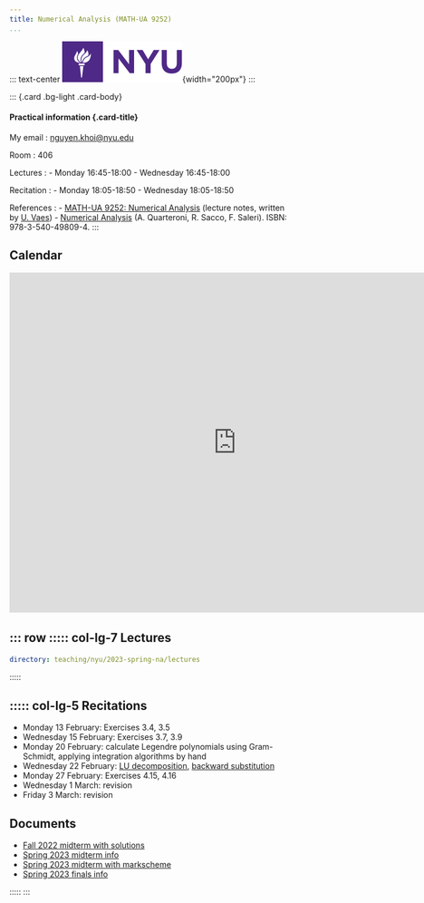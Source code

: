 ```yaml
---
title: Numerical Analysis (MATH-UA 9252)
...
```


::: text-center
![](/static/nyu_logo.svg){width="200px"}
:::

::: {.card .bg-light .card-body}

#### Practical information {.card-title}

My email
:   <nguyen.khoi@nyu.edu>

Room
:   406

Lectures
:   - Monday 16:45-18:00
    - Wednesday 16:45-18:00

Recitation
:   - Monday 18:05-18:50
    - Wednesday 18:05-18:50

References
:   - [MATH-UA 9252: Numerical Analysis](https://urbain.vaes.uk/static/teaching/numerical_analysis_fall/build/main.pdf)
      (lecture notes, written by [U. Vaes](https://urbain.vaes.uk))
    - [Numerical Analysis](https://link.springer.com/book/10.1007/b98885)
      (A. Quarteroni, R. Sacco, F. Saleri).
      ISBN: 978-3-540-49809-4.
:::

Calendar
--------

<iframe src="https://calendar.google.com/calendar/embed?src=c_196f6bc4e9f68f2393573d13ca5f0ec563cfd9a6279b8e3fb524dc8adf26fd20%40group.calendar.google.com&ctz=Europe%2FBrussels" style="border: 0" width="800" height="600" frameborder="0" scrolling="no"></iframe>

::: row
::::: col-lg-7
Lectures
--------

~~~ {.yaml .widget name="explorer"}
directory: teaching/nyu/2023-spring-na/lectures
~~~
:::::

::::: col-lg-5
Recitations
-----------

- Monday 13 February: Exercises 3.4, 3.5
- Wednesday 15 February: Exercises 3.7, 3.9
- Monday 20 February: calculate Legendre polynomials using Gram-Schmidt, applying integration algorithms by hand
- Wednesday 22 February: [LU decomposition](/teaching/nyu/2023-spring-na/lectures/4-linear-systems#/exercise-solving-a-system-after-a-lu-decomposition),
  [backward substitution](/teaching/nyu/2023-spring-na/lectures/4-linear-systems#/forward-and-backward-substitution)
- Monday 27 February: Exercises 4.15, 4.16
- Wednesday 1 March: revision
- Friday 3 March: revision

Documents
---------

- [Fall 2022 midterm with solutions](/static/documents/midterm-fall-2022.pdf)
- [Spring 2023 midterm info](/teaching/nyu/2023-spring-na/midterm)
- [Spring 2023 midterm with markscheme](/static/documents/midterm.pdf)
- [Spring 2023 finals info](/teaching/nyu/2023-spring-na/finals)

:::::
:::
